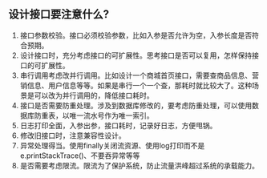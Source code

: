 ## 设计接口要注意什么?

1. 接口参数校验。接口必须校验参数，比如入参是否允许为空，入参长度是否符合预期。
2. 设计接口时，充分考虑接口的可扩展性。思考接口是否可以复用，怎样保持接口的可扩展性。
3. 串行调用考虑改并行调用。比如设计一个商城首页接口，需要查商品信息、营销信息、用户信息等等。如果是串行一个一个查，那耗时就比较大了。这种场景是可以改为并行调用的，降低接口耗时。
4. 接口是否需要防重处理。涉及到数据库修改的，要考虑防重处理，可以使用数据库防重表，以唯一流水号作为唯一索引。
5. 日志打印全面，入参出参，接口耗时，记录好日志，方便甩锅。
6. 修改旧接口时，注意兼容性设计。
7. 异常处理得当。使用finally关闭流资源、使用log打印而不是e.printStackTrace()、不要吞异常等等
8. 是否需要考虑限流。限流为了保护系统，防止流量洪峰超过系统的承载能力。

